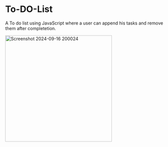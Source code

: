 # To-DO-List

A To do list using JavaScript where a user can append his tasks and remove them after completetion.

<img width="340" alt="Screenshot 2024-09-16 200024" src="https://github.com/user-attachments/assets/48ac68dd-f8be-424b-9bb9-15c04db88e06">
